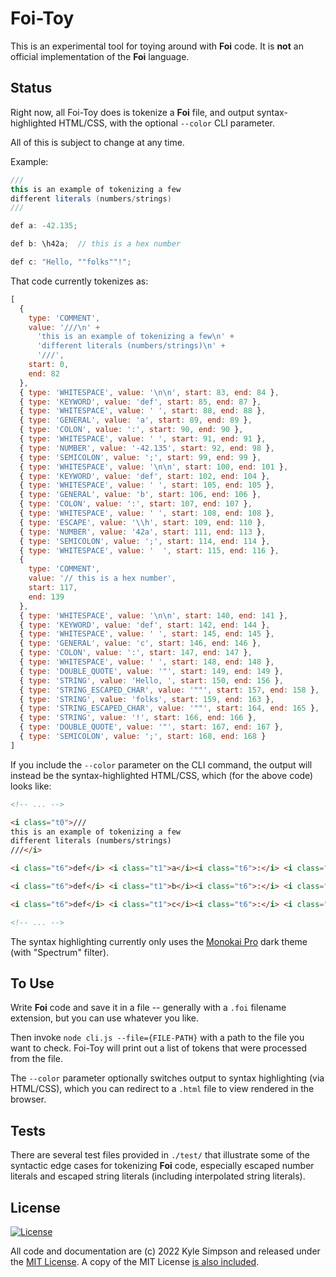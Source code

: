 # Foi-Toy

This is an experimental tool for toying around with **Foi** code. It is **not** an official implementation of the **Foi** language.

## Status

Right now, all Foi-Toy does is tokenize a **Foi** file, and output syntax-highlighted HTML/CSS, with the optional `--color` CLI parameter.

All of this is subject to change at any time.

Example:

```java
///
this is an example of tokenizing a few
different literals (numbers/strings)
///

def a: -42.135;

def b: \h42a;  // this is a hex number

def c: "Hello, ""folks""!";
```

That code currently tokenizes as:

```js
[
  {
    type: 'COMMENT',
    value: '///\n' +
      'this is an example of tokenizing a few\n' +
      'different literals (numbers/strings)\n' +
      '///',
    start: 0,
    end: 82
  },
  { type: 'WHITESPACE', value: '\n\n', start: 83, end: 84 },
  { type: 'KEYWORD', value: 'def', start: 85, end: 87 },
  { type: 'WHITESPACE', value: ' ', start: 88, end: 88 },
  { type: 'GENERAL', value: 'a', start: 89, end: 89 },
  { type: 'COLON', value: ':', start: 90, end: 90 },
  { type: 'WHITESPACE', value: ' ', start: 91, end: 91 },
  { type: 'NUMBER', value: '-42.135', start: 92, end: 98 },
  { type: 'SEMICOLON', value: ';', start: 99, end: 99 },
  { type: 'WHITESPACE', value: '\n\n', start: 100, end: 101 },
  { type: 'KEYWORD', value: 'def', start: 102, end: 104 },
  { type: 'WHITESPACE', value: ' ', start: 105, end: 105 },
  { type: 'GENERAL', value: 'b', start: 106, end: 106 },
  { type: 'COLON', value: ':', start: 107, end: 107 },
  { type: 'WHITESPACE', value: ' ', start: 108, end: 108 },
  { type: 'ESCAPE', value: '\\h', start: 109, end: 110 },
  { type: 'NUMBER', value: '42a', start: 111, end: 113 },
  { type: 'SEMICOLON', value: ';', start: 114, end: 114 },
  { type: 'WHITESPACE', value: '  ', start: 115, end: 116 },
  {
    type: 'COMMENT',
    value: '// this is a hex number',
    start: 117,
    end: 139
  },
  { type: 'WHITESPACE', value: '\n\n', start: 140, end: 141 },
  { type: 'KEYWORD', value: 'def', start: 142, end: 144 },
  { type: 'WHITESPACE', value: ' ', start: 145, end: 145 },
  { type: 'GENERAL', value: 'c', start: 146, end: 146 },
  { type: 'COLON', value: ':', start: 147, end: 147 },
  { type: 'WHITESPACE', value: ' ', start: 148, end: 148 },
  { type: 'DOUBLE_QUOTE', value: '"', start: 149, end: 149 },
  { type: 'STRING', value: 'Hello, ', start: 150, end: 156 },
  { type: 'STRING_ESCAPED_CHAR', value: '""', start: 157, end: 158 },
  { type: 'STRING', value: 'folks', start: 159, end: 163 },
  { type: 'STRING_ESCAPED_CHAR', value: '""', start: 164, end: 165 },
  { type: 'STRING', value: '!', start: 166, end: 166 },
  { type: 'DOUBLE_QUOTE', value: '"', start: 167, end: 167 },
  { type: 'SEMICOLON', value: ';', start: 168, end: 168 }
]
```

If you include the `--color` parameter on the CLI command, the output will instead be the syntax-highlighted HTML/CSS, which (for the above code) looks like:

```html
<!-- ... -->

<i class="t0">///
this is an example of tokenizing a few
different literals (numbers/strings)
///</i>

<i class="t6">def</i> <i class="t1">a</i><i class="t6">:</i> <i class="t7">-42.135</i><i class="t6">;</i>

<i class="t6">def</i> <i class="t1">b</i><i class="t6">:</i> <i class="t3">\h</i><i class="t7">42a</i><i class="t6">;</i>  <i class="t0">// this is a hex number</i>

<i class="t6">def</i> <i class="t1">c</i><i class="t6">:</i> <i class="t0">"</i><i class="t2">Hello, </i><i class="t2">""</i><i class="t2">folks</i><i class="t2">""</i><i class="t2">!</i><i class="t0">"</i><i class="t6">;</i>

<!-- ... -->
```

The syntax highlighting currently only uses the [Monokai Pro](https://monokai.pro/) dark theme (with "Spectrum" filter).

## To Use

Write **Foi** code and save it in a file -- generally with a `.foi` filename extension, but you can use whatever you like.

Then invoke `node cli.js --file={FILE-PATH}` with a path to the file you want to check. Foi-Toy will print out a list of tokens that were processed from the file.

The `--color` parameter optionally switches output to syntax highlighting (via HTML/CSS), which you can redirect to a `.html` file to view rendered in the browser.

## Tests

There are several test files provided in `./test/` that illustrate some of the syntactic edge cases for tokenizing **Foi** code, especially escaped number literals and escaped string literals (including interpolated string literals).

## License

[![License](https://img.shields.io/badge/license-MIT-a1356a)](LICENSE.txt)

All code and documentation are (c) 2022 Kyle Simpson and released under the [MIT License](http://getify.mit-license.org/). A copy of the MIT License [is also included](../LICENSE.txt).
